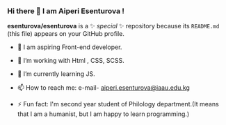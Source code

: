 ### Hi there 👋 I am Aiperi Esenturova !


**esenturova/esenturova** is a ✨ _special_ ✨ repository because its `README.md` (this file) appears on your GitHub profile.


- 🥰 I am aspiring Front-end developer.
- 🔭 I’m  working with Html , CSS, SCSS.
- 🌱 I’m currently learning JS.



- 📫 How to reach me: e-mail- aiperi.esenturova@iaau.edu.kg

- ⚡ Fun fact: I'm second year student of Philology department.(It means that I am a humanist, but I am happy to learn programming.)
